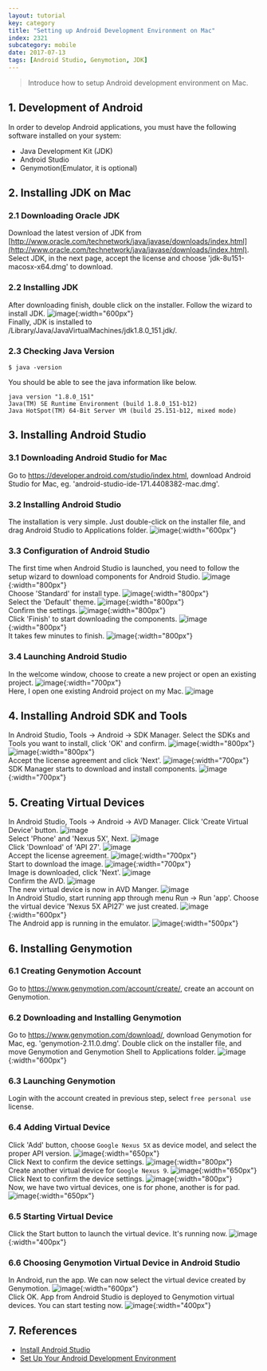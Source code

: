 ```yaml
---
layout: tutorial
key: category
title: "Setting up Android Development Environment on Mac"
index: 2321
subcategory: mobile
date: 2017-07-13
tags: [Android Studio, Genymotion, JDK]
---
```


> Introduce how to setup Android development environment on Mac.

## 1. Development of Android
In order to develop Android applications, you must have the following software installed on your system:
* Java Development Kit (JDK)
* Android Studio
* Genymotion(Emulator, it is optional)

## 2. Installing JDK on Mac
### 2.1 Downloading Oracle JDK
Download the latest version of JDK from [http://www.oracle.com/technetwork/java/javase/downloads/index.html](http://www.oracle.com/technetwork/java/javase/downloads/index.html). Select JDK, in the next page, accept the license and choose 'jdk-8u151-macosx-x64.dmg' to download.
### 2.2 Installing JDK
After downloading finish, double click on the installer. Follow the wizard to install JDK.
![image](/assets/images/frontend/2321/jdkinstall.png){:width="600px"}  
Finally, JDK is installed to /Library/Java/JavaVirtualMachines/jdk1.8.0_151.jdk/.
### 2.3 Checking Java Version
```raw
$ java -version
```
You should be able to see the java information like below.
```raw
java version "1.8.0_151"
Java(TM) SE Runtime Environment (build 1.8.0_151-b12)
Java HotSpot(TM) 64-Bit Server VM (build 25.151-b12, mixed mode)
```

## 3. Installing Android Studio
### 3.1 Downloading Android Studio for Mac
Go to https://developer.android.com/studio/index.html, download Android Studio for Mac, eg. 'android-studio-ide-171.4408382-mac.dmg'.
### 3.2 Installing Android Studio
The installation is very simple. Just double-click on the installer file, and drag Android Studio to Applications folder.
![image](/assets/images/frontend/2321/androidstudioinstall.png){:width="600px"}  
### 3.3 Configuration of Android Studio
The first time when Android Studio is launched, you need to follow the setup wizard to download components for Android Studio.
![image](/assets/images/frontend/2321/setupwizard.png){:width="800px"}  
Choose 'Standard' for install type.
![image](/assets/images/frontend/2321/setupinstalltype.png){:width="800px"}  
Select the 'Default' theme.
![image](/assets/images/frontend/2321/setuptheme.png){:width="800px"}  
Confirm the settings.
![image](/assets/images/frontend/2321/setupverify.png){:width="800px"}  
Click 'Finish' to start downloading the components.
![image](/assets/images/frontend/2321/setupdownload.png){:width="800px"}  
It takes few minutes to finish.
![image](/assets/images/frontend/2321/setupfinish.png){:width="800px"}  
### 3.4 Launching Android Studio
In the welcome window, choose to create a new project or open an existing project.
![image](/assets/images/frontend/2321/androidstudiolaunch.png){:width="700px"}  
Here, I open one existing Android project on my Mac.
![image](/assets/images/frontend/2321/androidstudioide.png)
## 4. Installing Android SDK and Tools
In Android Studio, Tools -> Android -> SDK Manager. Select the SDKs and Tools you want to install, click 'OK' and confirm.
![image](/assets/images/frontend/2321/sdkmanager.png){:width="800px"}  
![image](/assets/images/frontend/2321/sdktools.png){:width="800px"}  
Accept the license agreement and click 'Next'.
![image](/assets/images/frontend/2321/sdklicense.png){:width="700px"}  
SDK Manager starts to download and install components.
![image](/assets/images/frontend/2321/sdkinstalling.png){:width="700px"}  

## 5. Creating Virtual Devices
In Android Studio, Tools -> Android -> AVD Manager. Click 'Create Virtual Device' button.
![image](/assets/images/frontend/2321/avdmanager.png)  
Select 'Phone' and 'Nexus 5X', Next.
![image](/assets/images/frontend/2321/avdhardware.png)  
Click 'Download' of 'API 27'.
![image](/assets/images/frontend/2321/avdimage.png)  
Accept the license agreement.
![image](/assets/images/frontend/2321/avdlicense.png){:width="700px"}  
Start to download the image.
![image](/assets/images/frontend/2321/avddownloading.png){:width="700px"}  
Image is downloaded, click 'Next'.
![image](/assets/images/frontend/2321/avdimagedownloaded.png)  
Confirm the AVD.
![image](/assets/images/frontend/2321/avdfinish.png)  
The new virtual device is now in AVD Manger.
![image](/assets/images/frontend/2321/avdmanagernewdevice.png)  
In Android Studio, start running app through menu Run -> Run 'app'. Choose the virtual device 'Nexus 5X API27' we just created.
![image](/assets/images/frontend/2321/avdrun.png){:width="600px"}  
The Android app is running in the emulator.
![image](/assets/images/frontend/2321/avdemulator.png){:width="500px"}  

## 6. Installing Genymotion
### 6.1 Creating Genymotion Account
Go to https://www.genymotion.com/account/create/, create an account on Genymotion.
### 6.2 Downloading and Installing Genymotion
Go to https://www.genymotion.com/download/, download Genymotion for Mac, eg. 'genymotion-2.11.0.dmg'. Double click on the installer file, and move Genymotion and Genymotion Shell to Applications folder.
![image](/assets/images/frontend/2321/genymotioninstall.png){:width="600px"}  
### 6.3 Launching Genymotion
Login with the account created in previous step, select `free personal use` license.
### 6.4 Adding Virtual Device
Click 'Add' button, choose `Google Nexus 5X` as device model, and select the proper API version.
![image](/assets/images/frontend/2321/genymotionnexus5x.png){:width="650px"}  
Click Next to confirm the device settings.
![image](/assets/images/frontend/2321/genymotionconfirm.png){:width="800px"}  
Create another virtual device for `Google Nexus 9`.
![image](/assets/images/frontend/2321/genymotionnexus9.png){:width="650px"}  
Click Next to confirm the device settings.
![image](/assets/images/frontend/2321/genymotionconfirm2.png){:width="800px"}  
Now, we have two virtual devices, one is for phone, another is for pad.
![image](/assets/images/frontend/2321/genymotiondevices.png){:width="650px"}  
### 6.5 Starting Virtual Device
Click the Start button to launch the virtual device. It's running now.
![image](/assets/images/frontend/2321/genymotionrunning.png){:width="400px"}  
### 6.6 Choosing Genymotion Virtual Device in Android Studio
In Android, run the app. We can now select the virtual device created by Genymotion.
![image](/assets/images/frontend/2321/genymotionemulator.png){:width="600px"}  
Click OK. App from Android Studio is deployed to Genymotion virtual devices. You can start testing now.
![image](/assets/images/frontend/2321/genymotionapp.png){:width="400px"}  

## 7. References
* [Install Android Studio](https://developer.android.com/studio/install.html)
* [Set Up Your Android Development Environment](https://trailhead.salesforce.com/en/projects/mobilesdk_setup_dev_tools/steps/mobilesdk_setup_android)
